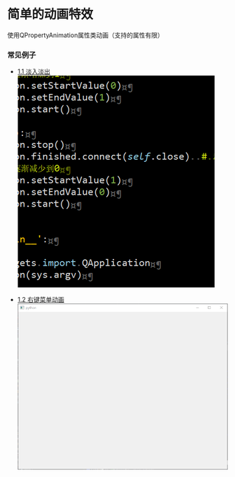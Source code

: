 # 简单的动画特效

使用QPropertyAnimation属性类动画（支持的属性有限）

### 常见例子
 - [1.1 淡入淡出](淡入淡出.py)<br/>
   ![截图](ScreenShot/1.gif)
   
 - [1.2 右键菜单动画](右键菜单动画.py)<br/>
   ![截图](ScreenShot/2.gif)